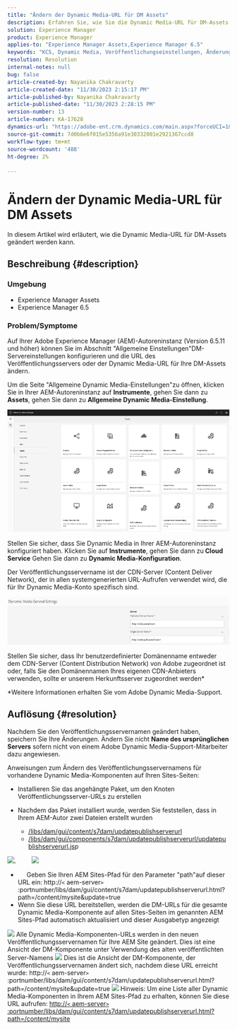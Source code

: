 ```yaml
---
title: "Ändern der Dynamic Media-URL für DM Assets"
description: Erfahren Sie, wie Sie die Dynamic Media-URL für DM-Assets ändern.
solution: Experience Manager
product: Experience Manager
applies-to: "Experience Manager Assets,Experience Manager 6.5"
keywords: "KCS, Dynamic Media, Veröffentlichungseinstellungen, Änderung der DM-URL"
resolution: Resolution
internal-notes: null
bug: false
article-created-by: Nayanika Chakravarty
article-created-date: "11/30/2023 2:15:17 PM"
article-published-by: Nayanika Chakravarty
article-published-date: "11/30/2023 2:28:15 PM"
version-number: 13
article-number: KA-17628
dynamics-url: "https://adobe-ent.crm.dynamics.com/main.aspx?forceUCI=1&pagetype=entityrecord&etn=knowledgearticle&id=9f92d4e1-8a8f-ee11-8179-6045bd006b25"
source-git-commit: 7d0b6e6f015e5356a91e30332001e2921367ccd8
workflow-type: tm+mt
source-wordcount: '488'
ht-degree: 2%

---
```


# Ändern der Dynamic Media-URL für DM Assets


In diesem Artikel wird erläutert, wie die Dynamic Media-URL für DM-Assets geändert werden kann.

## Beschreibung {#description}


### Umgebung

- Experience Manager Assets
- Experience Manager 6.5


### Problem/Symptome

Auf Ihrer Adobe Experience Manager (AEM)-Autoreninstanz (Version 6.5.11 und höher) können Sie im Abschnitt &quot;Allgemeine Einstellungen&quot;DM-Servereinstellungen konfigurieren und die URL des Veröffentlichungsservers oder der Dynamic Media-URL für Ihre DM-Assets ändern.

Um die Seite &quot;Allgemeine Dynamic Media-Einstellungen&quot;zu öffnen, klicken Sie in Ihrer AEM-Autoreninstanz auf <b>Instrumente</b>, gehen Sie dann zu <b>Assets</b>, gehen Sie dann zu <b>Allgemeine Dynamic Media-Einstellung</b>.

![](assets/___a092d4e1-8a8f-ee11-8179-6045bd006b25___.png)

Stellen Sie sicher, dass Sie Dynamic Media in Ihrer AEM-Autoreninstanz konfiguriert haben. Klicken Sie auf <b>Instrumente</b>, gehen Sie dann zu<b> Cloud Service</b> Gehen Sie dann zu <b>Dynamic Media-Konfiguration</b>.

Der Veröffentlichungsservername ist der CDN-Server (Content Deliver Network), der in allen systemgenerierten URL-Aufrufen verwendet wird, die für Ihr Dynamic Media-Konto spezifisch sind.

![](assets/___a292d4e1-8a8f-ee11-8179-6045bd006b25___.png)

Stellen Sie sicher, dass Ihr benutzerdefinierter Domänenname entweder dem CDN-Server (Content Distribution Network) von Adobe zugeordnet ist oder, falls Sie den Domänennamen Ihres eigenen CDN-Anbieters verwenden, sollte er unserem Herkunftsserver zugeordnet werden\*

\*Weitere Informationen erhalten Sie vom Adobe Dynamic Media-Support.


## Auflösung {#resolution}


Nachdem Sie den Veröffentlichungsservernamen geändert haben, speichern Sie Ihre Änderungen. Ändern Sie nicht <b>Name des ursprünglichen Servers</b> sofern nicht von einem Adobe Dynamic Media-Support-Mitarbeiter dazu angewiesen.

Anweisungen zum Ändern des Veröffentlichungsservernamens für vorhandene Dynamic Media-Komponenten auf Ihren Sites-Seiten:

- Installieren Sie das angehängte Paket, um den Knoten Veröffentlichungsserver-URLs zu erstellen
- Nachdem das Paket installiert wurde, werden Sie feststellen, dass in Ihrem AEM-Autor zwei Dateien erstellt wurden

   - [/libs/dam/gui/content/s7dam/updatepublishserverurl](http://vgaur-wx-1:4502/crx/de/index.jsp#/crx.default/jcr%3aroot/libs/dam/gui/content/s7dam/updatepublishserverurl "Ansichtspfad im CRXDE Lite")
   - [/libs/dam/gui/components/s7dam/updatepublishserverurl/updatepublishserverurl.js](http://vgaur-wx-1:4502/crx/de/index.jsp#/crx.default/jcr%3aroot/libs/dam/gui/components/s7dam/updatepublishserverurl/updatepublishserverurl.jsp "Ansichtspfad im CRXDE Lite")p


![](assets/d326656d-3f49-ec11-8c62-000d3a5cbc3f.png).         ![](assets/20fc6673-3f49-ec11-8c62-000d3a5cbc3f.png)

- &#x200B; &#x200B; &#x200B; &#x200B; &#x200B; Geben Sie Ihren AEM Sites-Pfad für den Parameter &quot;path&quot;auf dieser URL ein: http://`<` aem-server`>` :portnumber/libs/dam/gui/content/s7dam/updatepublishserverurl.html?path=/content/mysite&amp;update=true &#x200B; &#x200B; &#x200B; &#x200B; &#x200B; &#x200B;
- Wenn Sie diese URL bereitstellen, werden die DM-URLs für die gesamte Dynamic Media-Komponente auf allen Sites-Seiten im genannten AEM Sites-Pfad automatisch aktualisiert und dieser Ausgabetyp angezeigt


![](assets/12ef597f-3f49-ec11-8c62-000d3a5cbc3f.png)
Alle Dynamic Media-Komponenten-URLs werden in den neuen Veröffentlichungsservernamen für Ihre AEM Site geändert.
Dies ist eine Ansicht der DM-Komponente unter Verwendung des alten veröffentlichten Server-Namens
![](assets/59f64ca5-4049-ec11-8c62-000d3a5cbc3f.png)
Dies ist die Ansicht der DM-Komponente, der Veröffentlichungsservernamen ändert sich, nachdem diese URL erreicht wurde: http://`<` aem-server`>` :portnumber/libs/dam/gui/content/s7dam/updatepublishserverurl.html?path=/content/mysite&amp;update=true
![](assets/7a7449b1-4049-ec11-8c62-000d3a5cbc3f.png)
Hinweis: Um eine Liste aller Dynamic Media-Komponenten in Ihrem AEM Sites-Pfad zu erhalten, können Sie diese URL aufrufen: <u style="text-decoration:underline">http://`<` aem-server`>` :portnumber/libs/dam/gui/content/s7dam/updatepublishserverurl.html?path=/content/mysite</u>

&#x200B; &#x200B; &#x200B; &#x200B; &#x200B; &#x200B; &#x200B;

